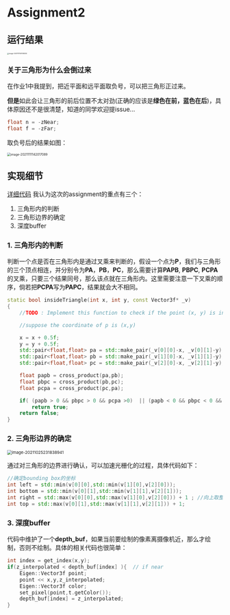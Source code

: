 # Assignment2

## 运行结果

<img src="https://gitee.com/ljh112233/whatisthis/raw/master/static/image-20211111141108332.png" alt="image-20211111141108332" style="zoom: 25%;" />



### 关于三角形为什么会倒过来

在作业1中我提到，把近平面和远平面取负号，可以把三角形正过来。

**但是**如此会让三角形的前后位置不太对劲(正确的应该是**绿色在前，蓝色在后**)，具体原因还不是很清楚，知道的同学欢迎提issue...

```cpp
float n = -zNear;
float f = -zFar;
```

取负号后的结果如图：

<img src="https://gitee.com/ljh112233/whatisthis/raw/master/static/image-20211111142017089.png" alt="image-20211111142017089" style="zoom:50%;" />





## 实现细节

[详细代码](https://github.com/LJHG/GAMES101-assignments)
我认为这次的assignment的重点有三个：

1. 三角形内的判断
2. 三角形边界的确定
3. 深度buffer



### 1. 三角形内的判断

判断一个点是否在三角形内是通过叉乘来判断的，假设一个点为**P**，我们与三角形的三个顶点相连，并分别令为**PA**，**PB**，**PC**，那么需要计算**PAPB**, **PBPC**, **PCPA**的叉乘，只要三个结果同号，那么该点就在三角形内。这里需要注意一下叉乘的顺序，倘若把**PCPA**写为**PAPC**，结果就会大不相同。

```cpp
static bool insideTriangle(int x, int y, const Vector3f* _v)
{   
    //TODO : Implement this function to check if the point (x, y) is inside the triangle

    //suppose the coordinate of p is (x,y)

    x = x + 0.5f;
    y = y + 0.5f;
    std::pair<float,float> pa = std::make_pair(_v[0][0]-x, _v[0][1]-y);
    std::pair<float,float> pb = std::make_pair(_v[1][0]-x, _v[1][1]-y);
    std::pair<float,float> pc = std::make_pair(_v[2][0]-x, _v[2][1]-y);

    float papb = cross_product(pa,pb);
    float pbpc = cross_product(pb,pc);
    float pcpa = cross_product(pc,pa);

    if( (papb > 0 && pbpc > 0 && pcpa >0)  || (papb < 0 && pbpc < 0 && pcpa < 0) )
        return true;
    return false;    
}
```



### 2. 三角形边界的确定

<img src="https://gitee.com/ljh112233/whatisthis/raw/master//static/image-20211025231838941.png" alt="image-20211025231838941" style="zoom: 67%;" />

通过对三角形的边界进行确认，可以加速光栅化的过程，具体代码如下：

```cpp
//确定bounding box的坐标
int left = std::min(v[0][0],std::min(v[1][0],v[2][0]));
int bottom = std::min(v[0][1],std::min(v[1][1],v[2][1]));
int right = std::max(v[0][0],std::max(v[1][0],v[2][0])) + 1 ; //向上取整
int top = std::max(v[0][1],std::max(v[1][1],v[2][1])) + 1;
```



### 3. 深度buffer

代码中维护了一个**depth_buf**，如果当前要绘制的像素离摄像机近，那么才绘制，否则不绘制。具体的相关代码也很简单：

```cpp
int index = get_index(x,y);
if(z_interpolated < depth_buf[index] ){  // if near
    Eigen::Vector3f point;
    point << x,y,z_interpolated;
    Eigen::Vector3f color;
    set_pixel(point,t.getColor());
    depth_buf[index] = z_interpolated;
}
```

